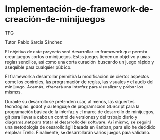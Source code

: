 # Implementación-de-framework-de-creación-de-minijuegos
TFG

Tutor: Pablo García Sánchez

El objetivo de este proyecto será desarrollar un framework que permita crear juegos cortos o minijuegos. Estos juegos tienen un objetivo y unas reglas sencillos, así como una corta duración, buscando un juego rápido y asequible para cualquier público.

El framework a desarrollar permitirá la modificación de ciertos aspectos como los controles, las programación de reglas, las visuales y el audio del minijuego. Además, ofrecerá una interfaz para visualizar y probar los mismos.

Durante su desarrollo se pretenden usar, al menos, las siguentes tecnologías: godot y su lenguaje de programación GDScript para la programación básica de la interfaz y el marco de desarrollo de minijuegos, git para llevar a cabo un control de versiones y del trabajo diario y [diagrams.net](http://diagrams.net/) para tratar el desarrollo del software. Así mismo, se seguirá una metodología de desarollo ágil basada en Kanban, para ello he decidido emplear Trello. Finalmente, se desarrollarán varios juegos para validarlo.

